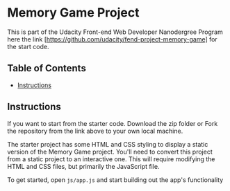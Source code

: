 # Memory Game Project
This is part of the Udacity Front-end Web Developer Nanodergree Program here the link [https://github.com/udacity/fend-project-memory-game] for the start code.

## Table of Contents

* [Instructions](#instructions)


## Instructions

If you want to start from the starter code.
Download the zip folder or Fork the repository from the link above to your own local machine.

The starter project has some HTML and CSS styling to display a static version of the Memory Game project. You'll need to convert this project from a static project to an interactive one. This will require modifying the HTML and CSS files, but primarily the JavaScript file.

To get started, open `js/app.js` and start building out the app's functionality



